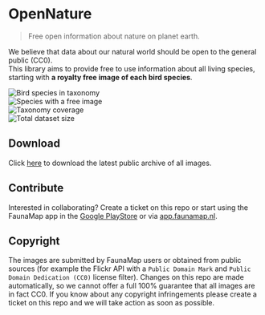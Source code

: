 # OpenNature
> Free open information about nature on planet earth.

We believe that data about our natural world should be open to the general public (CC0).<br>
This library aims to provide free to use information about all living species, starting with <strong>a royalty free image of each bird species</strong>.

<!-- DYNAMIC BADGES -->
<div><img alt="Bird species in taxonomy" src="https://img.shields.io/badge/Bird_species_in_taxonomy-10751_species-blue"></div>
<div><img alt="Species with a free image" src="https://img.shields.io/badge/Species_with_a_free_image-879_species-green"></div>
<div><img alt="Taxonomy coverage" src="https://img.shields.io/badge/Taxonomy_coverage-8.18%25-green"></div>
<div><img alt="Total dataset size" src="https://img.shields.io/badge/Total_dataset_size-187.99_MB-green"></div>
<!-- END DYNAMIC BADGES -->

## Download
Click [here](https://github.com/FaunaMap/OpenNature/archive/refs/heads/main.zip) to download the latest public archive of all images.

## Contribute
Interested in collaborating? Create a ticket on this repo or start using the FaunaMap app in the [Google PlayStore](https://play.google.com/store/apps/details?id=org.cordova.faunamap.app) or via [app.faunamap.nl](https://app.faunamap.nl/).

## Copyright
The images are submitted by FaunaMap users or obtained from public sources (for example the Flickr API with a `Public Domain Mark` and `Public Domain Dedication (CC0)` license filter).
Changes on this repo are made automatically, so we cannot offer a full 100% guarantee that all images are in fact CC0. If you know about any copyright infringements please create a ticket on this repo and we will take action as soon as possible.
